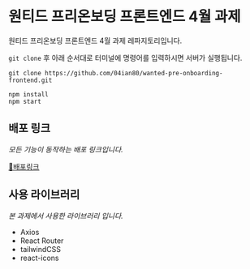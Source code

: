 # 원티드 프리온보딩 프론트엔드 4월 과제

원티드 프리온보딩 프론트엔드 4월 과제 레파지토리입니다.

`git clone` 후 아래 순서대로 터미널에 명령어를 입력하시면 서버가 실행됩니다.

```
git clone https://github.com/04ian80/wanted-pre-onboarding-frontend.git
```
```
npm install
npm start
```

## 배포 링크
_모든 기능이 동작하는 배포 링크입니다._

[🔗배포링크](https://mellow-torrone-d5ea8d.netlify.app/)

## 사용 라이브러리
_본 과제에서 사용한 라이브러리 입니다._
- Axios
- React Router
- tailwindCSS
- react-icons
